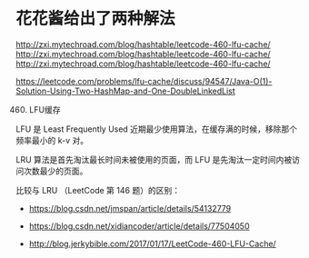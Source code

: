 



# 花花酱给出了两种解法

http://zxi.mytechroad.com/blog/hashtable/leetcode-460-lfu-cache/
http://zxi.mytechroad.com/blog/hashtable/leetcode-460-lfu-cache/
http://zxi.mytechroad.com/blog/hashtable/leetcode-460-lfu-cache/

https://leetcode.com/problems/lfu-cache/discuss/94547/Java-O(1)-Solution-Using-Two-HashMap-and-One-DoubleLinkedList

460. LFU缓存

LFU 是 Least Frequently Used 近期最少使用算法，在缓存满的时候，移除那个频率最小的 k-v 对。

LRU 算法是首先淘汰最长时间未被使用的页面，而 LFU 是先淘汰一定时间内被访问次数最少的页面。


比较与 LRU （LeetCode 第 146 题）的区别：

+ https://blog.csdn.net/jmspan/article/details/54132779

+ https://blog.csdn.net/xidiancoder/article/details/77504050

+ http://blog.jerkybible.com/2017/01/17/LeetCode-460-LFU-Cache/
